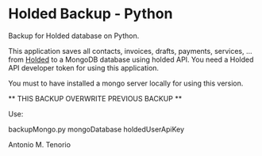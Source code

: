 # Holded Backup - Python
Backup for Holded database on Python.

This application saves all contacts, invoices, drafts, payments, services, ... from [Holded](https://holded.com) to a MongoDB database using holded API.
You need a Holded API developer token for using this application.

You must to have installed a mongo server locally for using this version.

** THIS BACKUP OVERWRITE PREVIOUS BACKUP **

Use:

backupMongo.py mongoDatabase holdedUserApiKey









Antonio M. Tenorio
